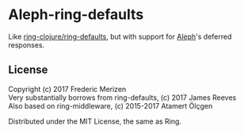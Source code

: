 # Aleph-ring-defaults

Like [ring-clojure/ring-defaults][1], but with support for [Aleph][2]'s deferred responses.

[1]: https://github.com/ring-clojure/ring-defaults
[2]: http://aleph.io/

## License

Copyright (c) 2017 Frederic Merizen  
Very substantially borrows from ring-defaults, (c) 2017 James Reeves  
Also based on ring-middleware, (c) 2015-2017 Atamert Ölçgen

Distributed under the MIT License, the same as Ring.
